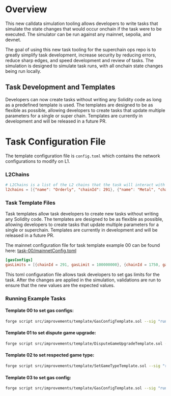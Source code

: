 # Overview

This new calldata simulation tooling allows developers to write tasks that simulate the state changes that would occur onchain if the task were to be executed. The simulator can be run against any mainnet, sepolia, and devnet.

The goal of using this new task tooling for the superchain ops repo is to greatly simplify task development, increase security by reducing errors, reduce sharp edges, and speed development and review of tasks. The simulation is designed to simulate task runs, with all onchain state changes being run locally.

## Task Development and Templates

Developers can now create tasks without writing any Solidity code as long as a predefined template is used. The templates are designed to be as flexible as possible, allowing developers to create tasks that update multiple parameters for a single or super chain. Templates are currently in development and will be released in a future PR.

# Task Configuration File

The template configuration file is `config.toml` which contains the network configurations to modify on L1.

### L2Chains

```toml
# L2Chains is a list of the L2 chains that the task will interact with
l2chains = [{"name": "Orderly", "chainId": 291}, {"name": "Metal", "chainId": 1750}, {"name": OP Mainnet", "chainId": 10}]
```

### Task Template Files

Task templates allow task developers to create new tasks without writing any Solidity code. The templates are designed to be as flexible as possible, allowing developers to create tasks that update multiple parameters for a single or superchain. Templates are currently in development and will be released in a future PR.

The mainnet configuration file for task template example 00 can be found here: [task-00/mainnetConfig.toml](./example/task-00/mainnetConfig.toml)

```toml
[gasConfigs]
gasLimits = [{chainId = 291, gasLimit = 100000000}, {chainId = 1750, gasLimit = 100000000}]
```

This toml configuration file allows task developers to set gas limits for the task. After the changes are applied in the simulation, validations are run to ensure that the new values are the expected values.

### Running Example Tasks

#### Template 00 to set gas configs:

```bash
forge script src/improvements/template/GasConfigTemplate.sol --sig "run(string)" test/tasks/mock/example/task-00/config.toml --rpc-url mainnet -vvv
```

#### Template 01 to set dispute game upgrade:

```bash
forge script src/improvements/template/DisputeGameUpgradeTemplate.sol --sig "run(string)" test/tasks/mock/example/task-01/config.toml --rpc-url mainnet -vvv
```

#### Template 02 to set respected game type:

```bash
forge script src/improvements/template/SetGameTypeTemplate.sol --sig "run(string)" test/tasks/mock/example/task-02/config.toml --rpc-url mainnet -vvvvv
```

#### Template 03 to set gas config:

```bash
forge script src/improvements/template/GasConfigTemplate.sol --sig "run(string)" test/tasks/mock/example/task-03/config.toml --rpc-url mainnet -vvvvv
```
